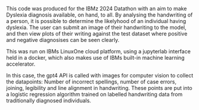 This code was produced for the IBMz 2024 Datathon with an aim to make Dyslexia diagnosis available, on hand, to all. By analysing the handwriting of a person, it is possible to determine the likelyhood of an individual having dyslexia.
The user can submit an image of their handwriting to the model, and then view plots of their writing against the test dataset where positive and negative diagnosises can be seen clearly. 

This was run on IBMs LinuxOne cloud platform, using a jupyterlab interface held in a docker, which also makes use of IBMs built-in machine learning accelerator.

In this case, the gpt4 API is called with images for computer vision to collect the datapoints: Number of incorrect spellings, number of case errors, joining, legibility and line alignment in handwriting. 
These points are put into a logistic regression algorithm trained on labelled handwriting data from traditionally diagnosed individuals. 

